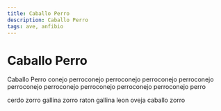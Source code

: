 ```yaml
---
title: Caballo Perro
description: Caballo Perro
tags: ave, anfibio
---
```


# Caballo Perro

Caballo Perro conejo perroconejo perroconejo perroconejo perroconejo perroconejo perroconejo perroconejo perroconejo perroconejo perro

cerdo zorro gallina zorro raton gallina leon oveja caballo zorro